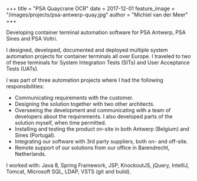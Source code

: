 +++
title = "PSA Quaycrane OCR"
date = 2017-12-01
feature_image = "/images/projects/psa-antwerp-quay.jpg"
author = "Michiel van der Meer"
+++

Developing container terminal automation software for PSA Antwerp, PSA Sines and PSA Voltri.

I designed, developed, documented and deployed multiple system automation projects for container terminals all over Europe. I traveled to two of these terminals for System Integration Tests (SITs) and User Acceptance Tests (UATs).

I was part of three automation projects where I had the following responsibilities:
- Communicating requirements with the customer.
- Designing the solution together with two other architects.
- Overseeing the development and communicating with a team of developers about the requirements. I also developed parts of the solution myself, when time permitted.
- Installing and testing the product on-site in both Antwerp (Belgium) and Sines (Portugal).
- Integrating our software with 3rd party suppliers, both on- and off-site.
- Remote support of our solutions from our office in Barendrecht, Netherlands.

I worked with: Java 8, Spring Framework, JSP, KnockoutJS, jQuery, IntelliJ, Tomcat, Microsoft SQL, LDAP, VSTS (git and build).